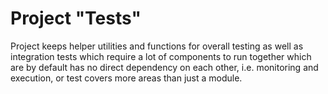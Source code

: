 Project "Tests"
=======

Project keeps helper utilities and functions for overall testing as well as integration tests which require a lot of components to run together which are by default has no direct dependency on each other, i.e. monitoring and execution, or test covers more areas than just a module.